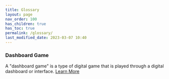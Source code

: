```yaml
---
title: Glossary
layout: page
nav_order: 100
has_children: true
has_toc: true
permalink: /glossary/
last_modified_date: 2023-03-07 10:40
---
```



### Dashboard Game

A "dashboard game" is a type of digital game that is played through a digital dashboard or interface.
[Learn More](https://im.ur.city/glossary/dashboard-game/)